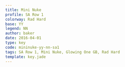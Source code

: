 ```yaml
---
title: Mini Nuke
profile: SA Row 1
colorway: Rad Hard
base: YY
legend: NN
author: baker
date: 2016-04-01
type: key
code: mininuke-yy-nn-sa1
tags: SA Row 1, Mini Nuke, Glowing One GB, Rad Hard
template: key.jade
---
```


<span class="more"> 

